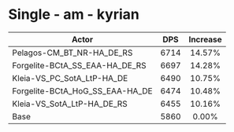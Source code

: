 # Single - am - kyrian
| Actor | DPS | Increase |
|---|:---:|:---:|
|Pelagos-CM_BT_NR-HA_DE_RS|6714|14.57%|
|Forgelite-BCtA_SS_EAA-HA_DE_RS|6697|14.28%|
|Kleia-VS_PC_SotA_LtP-HA_DE|6490|10.75%|
|Forgelite-BCtA_HoG_SS_EAA-HA_DE|6474|10.48%|
|Kleia-VS_SotA_LtP-HA_DE_RS|6455|10.16%|
|Base|5860|0.00%|
